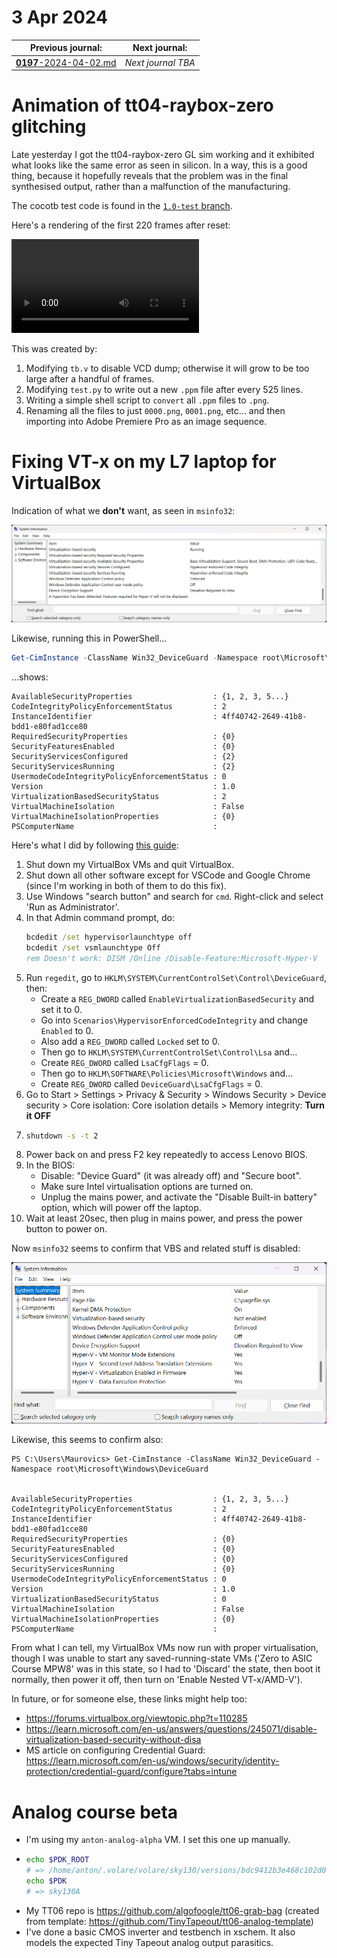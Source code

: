 # 3 Apr 2024

| Previous journal: | Next journal: |
|-|-|
| [**0197**-2024-04-02.md](./0197-2024-04-02.md) | *Next journal TBA* |

# Animation of tt04-raybox-zero glitching

Late yesterday I got the tt04-raybox-zero GL sim working and it exhibited what looks like the same error as seen in silicon. In a way, this is a good thing, because it hopefully reveals that the problem was in the final synthesised output, rather than a malfunction of the manufacturing.

The cocotb test code is found in the [`1.0-test` branch](https://github.com/algofoogle/tt04-raybox-zero/tree/1.0-test/src/test).

Here's a rendering of the first 220 frames after reset:

<video controls src="rbz10-test-gl.mp4" title="Title"></video>

This was created by:
1.  Modifying `tb.v` to disable VCD dump; otherwise it will grow to be too large after a handful of frames.
2.  Modifying `test.py` to write out a new `.ppm` file after every 525 lines.
3.  Writing a simple shell script to `convert` all `.ppm` files to `.png`.
4.  Renaming all the files to just `0000.png`, `0001.png`, etc... and then importing into Adobe Premiere Pro as an image sequence.

# Fixing VT-x on my L7 laptop for VirtualBox

Indication of what we **don't** want, as seen in `msinfo32`:

![Screenshot showing Virtualization-based security is running](i/0198-msinfo32.png)

Likewise, running this in PowerShell...

```powershell
Get-CimInstance -ClassName Win32_DeviceGuard -Namespace root\Microsoft\Windows\DeviceGuard
```

...shows:

```
AvailableSecurityProperties                  : {1, 2, 3, 5...}
CodeIntegrityPolicyEnforcementStatus         : 2
InstanceIdentifier                           : 4ff40742-2649-41b8-bdd1-e80fad1cce80
RequiredSecurityProperties                   : {0}
SecurityFeaturesEnabled                      : {0}
SecurityServicesConfigured                   : {2}
SecurityServicesRunning                      : {2}
UsermodeCodeIntegrityPolicyEnforcementStatus : 0
Version                                      : 1.0
VirtualizationBasedSecurityStatus            : 2
VirtualMachineIsolation                      : False
VirtualMachineIsolationProperties            : {0}
PSComputerName                               :
```

Here's what I did by following [this guide](https://forums.virtualbox.org/viewtopic.php?f=25&t=99390):

1.  Shut down my VirtualBox VMs and quit VirtualBox.
2.  Shut down all other software except for VSCode and Google Chrome (since I'm working in both of them to do this fix).
3.  Use Windows "search button" and search for `cmd`. Right-click and select 'Run as Administrator'.
4.  In that Admin command prompt, do:
    ```bat
    bcdedit /set hypervisorlaunchtype off
    bcdedit /set vsmlaunchtype Off
    rem Doesn't work: DISM /Online /Disable-Feature:Microsoft-Hyper-V
    ```
5.  Run `regedit`, go to `HKLM\SYSTEM\CurrentControlSet\Control\DeviceGuard`, then:
    *   Create a `REG_DWORD` called `EnableVirtualizationBasedSecurity` and set it to 0.
    *   Go into `Scenarios\HypervisorEnforcedCodeIntegrity` and change `Enabled` to 0.
    *   Also add a `REG_DWORD` called `Locked` set to 0.
    *   Then go to `HKLM\SYSTEM\CurrentControlSet\Control\Lsa` and...
    *   Create `REG_DWORD` called `LsaCfgFlags` = 0.
    *   Then go to `HKLM\SOFTWARE\Policies\Microsoft\Windows` and...
    *   Create `REG_DWORD` called `DeviceGuard\LsaCfgFlags` = 0.
6.  Go to Start > Settings > Privacy & Security > Windows Security > Device security > Core isolation: Core isolation details > Memory integrity: **Turn it OFF**
7.  ```bat
    shutdown -s -t 2
    ```
8.  Power back on and press F2 key repeatedly to access Lenovo BIOS.
9.  In the BIOS:
    *   Disable: "Device Guard" (it was already off) and "Secure boot".
    *   Make sure Intel virtualisation options are turned on.
    *   Unplug the mains power, and activate the "Disable Built-in battery" option, which will power off the laptop.
10. Wait at least 20sec, then plug in mains power, and press the power button to power on.

Now `msinfo32` seems to confirm that VBS and related stuff is disabled:

![msinfo32 shows VBS disabled](i/0198-vbs-disabled-msinfo32.png)

Likewise, this seems to confirm also:

```
PS C:\Users\Maurovics> Get-CimInstance -ClassName Win32_DeviceGuard -Namespace root\Microsoft\Windows\DeviceGuard


AvailableSecurityProperties                  : {1, 2, 3, 5...}
CodeIntegrityPolicyEnforcementStatus         : 2
InstanceIdentifier                           : 4ff40742-2649-41b8-bdd1-e80fad1cce80
RequiredSecurityProperties                   : {0}
SecurityFeaturesEnabled                      : {0}
SecurityServicesConfigured                   : {0}
SecurityServicesRunning                      : {0}
UsermodeCodeIntegrityPolicyEnforcementStatus : 0
Version                                      : 1.0
VirtualizationBasedSecurityStatus            : 0
VirtualMachineIsolation                      : False
VirtualMachineIsolationProperties            : {0}
PSComputerName                               :
```

From what I can tell, my VirtualBox VMs now run with proper virtualisation, though I was unable to start any saved-running-state VMs ('Zero to ASIC Course MPW8' was in this state, so I had to 'Discard' the state, then boot it normally, then power it off, then turn on 'Enable Nested VT-x/AMD-V').

In future, or for someone else, these links might help too:
*   https://forums.virtualbox.org/viewtopic.php?t=110285
*   https://learn.microsoft.com/en-us/answers/questions/245071/disable-virtualization-based-security-without-disa
*   MS article on configuring Credential Guard: https://learn.microsoft.com/en-us/windows/security/identity-protection/credential-guard/configure?tabs=intune

# Analog course beta

*   I'm using my `anton-analog-alpha` VM. I set this one up manually.
*   ```bash
    echo $PDK_ROOT	
    # => /home/anton/.volare/volare/sky130/versions/bdc9412b3e468c102d01b7cf6337be06ec6e9c9a
    echo $PDK	
    # => sky130A
    ```
*   My TT06 repo is https://github.com/algofoogle/tt06-grab-bag (created from template: https://github.com/TinyTapeout/tt06-analog-template)
*   I've done a basic CMOS inverter and testbench in xschem. It also models the expected Tiny Tapeout analog output parasitics.
